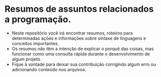# Resumos de assuntos relacionados a programação.
 - Neste repositório você irá encontrar resumos, roteiros para determinadas ações e informações sobre sintaxe de linguagens e conceitos importantes.
 - Os resumos não têm a intenção de explicar o porquê das coisas, mas funcionar como uma consulta rápida durante o desenvolvimento de algum projeto.
 - Fique à vontade para deixar sua contribuição corrigindo algum erro ou adicionando conteúdo nos arquivos.
